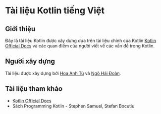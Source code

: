 # Tài liệu Kotlin tiếng Việt

## Giới thiệu

Đây là tài liệu Kotlin được xây dựng dựa trên tài liệu chính của Kotlin [Kotlin Official Docs](http://kotlinlang.org/docs/reference/) và các quan điểm của người viết về các vấn đề trong Kotlin.

## Người xây dựng
Tài liệu được xây dựng bởi [Hoa Anh Tú](https://github.com/srinnix1395) và [Ngô Hải Đoàn](https://github.com/ngohado).

## Tài liệu tham khảo
- [Kotlin Official Docs](http://kotlinlang.org/docs/reference/)
- Sách Programming Kotlin - Stephen Samuel, Stefan Bocutiu
